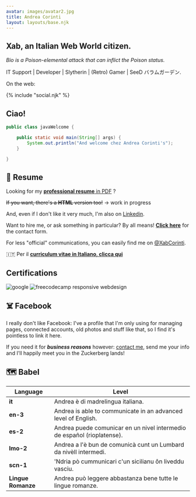 ```yaml
---
avatar: images/avatar2.jpg
title: Andrea Corinti
layout: layouts/base.njk
---
```


## Xab, an Italian Web World citizen.

_Bio is a Poison-elemental attack that can inflict the Poison status._

IT Support | Developer | Slytherin | (Retro) Gamer | SeeD バラムガーデン.

<!--Italian Customer Care and Technical Support Services at Teleperformance Greece.-->

On the web:

{% include "social.njk" %}

## Ciao!

```java
public class javaWelcome {

    public static void main(String[] args) {
        System.out.println("And welcome chez Andrea Corinti's");
    }

}
```

## 📄 Resume

Looking for my [**professional resume** in PDF](https://andreacorinti.github.io/cv-eng.pdf) ?

<del>If you want, there's a **HTML** version too!</del> -> work in progress

And, even if I don't like it very much, I'm also on [Linkedin](https://www.linkedin.com/in/andrea-corinti/).

Want to hire me, or ask something in particular? By all means!
[**Click here**](/contact/) for the contact form.

For less "official" communications, you can easily find me on [@XabCorinti](https://twitter.com/XabCorinti).

🇮🇹 Per il [**curriculum vitae in Italiano, clicca qui**](https://andreacorinti.github.io/cv-it.pdf)

## Certifications

![google](/assets/cv/google1.jpg)
![freecodecamp responsive webdesign](/assets/cv/freecodecamp1.png)

## ☠️ Facebook

I really don't like Facebook: I've a profile that I'm only using for managing pages, connected accounts, old photos and stuff like that, so I find it's pointless to link it here.

If you need it for **_business reasons_** however: [contact me](/contact/), send me your info and I'll happily meet you in the Zuckerberg lands!

## 🗺️ Babel

| Language       | Level                                                                   |
|----------------|-------------------------------------------------------------------------|
| **it**             | Andrea è di madrelingua italiana.                                       |
| **en-3**           | Andrea is able to communicate in an advanced level of English.          |
| **es-2**           | Andrea puede comunicar en un nivel intermedio de español (rioplatense). |
| **lmo-2**          | Andrea a l'è bun de comunicà cunt un Lumbard da nivèll intermedi.       |
| **scn-1**          | 'Ndria pò cummunicari c'un sicilianu ôn liveddu vasciu.                 |
| **Lingue Romanze** | Andrea può leggere abbastanza bene tutte le lingue romanze.              |

<!--{% include "travelmap.njk" %}-->
